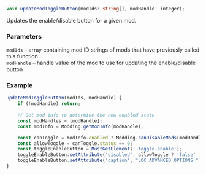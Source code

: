 ```ts
void updateModToggleButton(modIds: string[], modHandle: integer);
```

Updates the enable/disable button for a given mod.

### Parameters

`modIds`    &ndash; array containing mod ID strings of mods that have previously called this function <br>
`modHandle` &ndash; handle value of the mod to use for updating the enable/disable button <br>


### Example

```js
updateModToggleButton(modIds, modHandle) {
    if (!modHandle) return;
    
    // Get mod info to determine the new enabled state
    const modHandles = [modHandle];
    const modInfo = Modding.getModInfo(modHandle);

    const canToggle = modInfo.enabled ? Modding.canDisableMods(modHandles) : Modding.canEnableMods(modHandles, true);
    const allowToggle = canToggle.status == 0;
    const toggleEnableButton = MustGetElement('.toggle-enable');
    toggleEnableButton.setAttribute('disabled', allowToggle ? 'false' : 'true');
    toggleEnableButton.setAttribute('caption', "LOC_ADVANCED_OPTIONS_" + (modInfo.enabled ? "DISABLE" : "ENABLE"));
}
```

